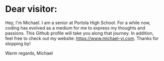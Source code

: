 # **Dear visitor:**

Hey, I'm Michael. I am a senior at Portola High School. For a while now, coding has evolved as a medium for me to express my thoughts and passions. This Github profile will take you along that journey. In addition, feel free to check out my website: https://www.michael-yi.com. Thanks for stopping by!

Warm regards,
Michael

